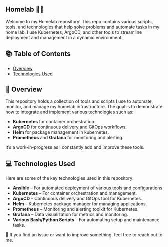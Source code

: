 ## Homelab :technologist:

Welcome to my Homelab repository! This repo contains various scripts, tools, and technologies that help solve problems and automate tasks in my home lab. I use Kubernetes, ArgoCD, and other tools to streamline deployment and management in a dynamic environment.

## :books: Table of Contents

- [Overview](#overview)
- [Technologies Used](#technologies-used)

## :page_with_curl: Overview

This repository holds a collection of tools and scripts I use to automate, monitor, and manage my homelab infrastructure. The goal is to demonstrate how to integrate and implement various technologies such as:

- **Kubernetes** for container orchestration.
- **ArgoCD** for continuous delivery and GitOps workflows.
- **Helm** for package management in kubernetes.
- **Prometheus** and **Grafana** for monitoring and alerting.

It’s a work-in-progress as I constantly add and improve these tools.

## :computer: Technologies Used

Here are some of the key technologies used in this repository:

- **Ansible** – For automated deployment of various tools and configurations
- **Kubernetes** – For container orchestration and management.
- **ArgoCD** – Continuous delivery and GitOps tool for Kubernetes.
- **Helm** – Kubernetes package manager for managing applications.
- **Prometheus** – Monitoring and alerting toolkit for Kubernetes.
- **Grafana** – Data visualization for metrics and monitoring.
- **Various Bash/Python Scripts** – For automating setup and maintenance tasks.


:flashlight: If you find an issue or want to improve something, feel free to reach out to me.